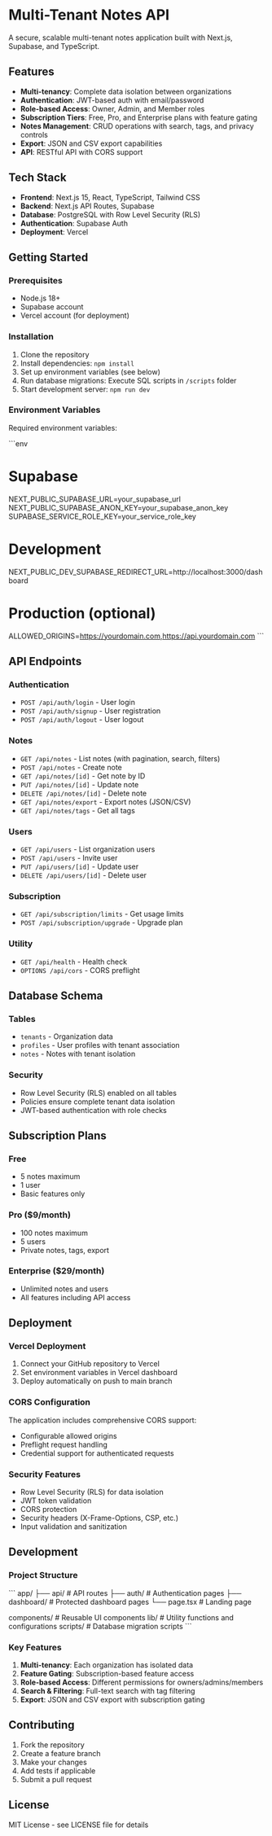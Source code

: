 # Multi-Tenant Notes API

A secure, scalable multi-tenant notes application built with Next.js, Supabase, and TypeScript.

## Features

- **Multi-tenancy**: Complete data isolation between organizations
- **Authentication**: JWT-based auth with email/password
- **Role-based Access**: Owner, Admin, and Member roles
- **Subscription Tiers**: Free, Pro, and Enterprise plans with feature gating
- **Notes Management**: CRUD operations with search, tags, and privacy controls
- **Export**: JSON and CSV export capabilities
- **API**: RESTful API with CORS support

## Tech Stack

- **Frontend**: Next.js 15, React, TypeScript, Tailwind CSS
- **Backend**: Next.js API Routes, Supabase
- **Database**: PostgreSQL with Row Level Security (RLS)
- **Authentication**: Supabase Auth
- **Deployment**: Vercel

## Getting Started

### Prerequisites

- Node.js 18+
- Supabase account
- Vercel account (for deployment)

### Installation

1. Clone the repository
2. Install dependencies: `npm install`
3. Set up environment variables (see below)
4. Run database migrations: Execute SQL scripts in `/scripts` folder
5. Start development server: `npm run dev`

### Environment Variables

Required environment variables:

\`\`\`env
# Supabase
NEXT_PUBLIC_SUPABASE_URL=your_supabase_url
NEXT_PUBLIC_SUPABASE_ANON_KEY=your_supabase_anon_key
SUPABASE_SERVICE_ROLE_KEY=your_service_role_key

# Development
NEXT_PUBLIC_DEV_SUPABASE_REDIRECT_URL=http://localhost:3000/dashboard

# Production (optional)
ALLOWED_ORIGINS=https://yourdomain.com,https://api.yourdomain.com
\`\`\`

## API Endpoints

### Authentication
- `POST /api/auth/login` - User login
- `POST /api/auth/signup` - User registration
- `POST /api/auth/logout` - User logout

### Notes
- `GET /api/notes` - List notes (with pagination, search, filters)
- `POST /api/notes` - Create note
- `GET /api/notes/[id]` - Get note by ID
- `PUT /api/notes/[id]` - Update note
- `DELETE /api/notes/[id]` - Delete note
- `GET /api/notes/export` - Export notes (JSON/CSV)
- `GET /api/notes/tags` - Get all tags

### Users
- `GET /api/users` - List organization users
- `POST /api/users` - Invite user
- `PUT /api/users/[id]` - Update user
- `DELETE /api/users/[id]` - Delete user

### Subscription
- `GET /api/subscription/limits` - Get usage limits
- `POST /api/subscription/upgrade` - Upgrade plan

### Utility
- `GET /api/health` - Health check
- `OPTIONS /api/cors` - CORS preflight

## Database Schema

### Tables
- `tenants` - Organization data
- `profiles` - User profiles with tenant association
- `notes` - Notes with tenant isolation

### Security
- Row Level Security (RLS) enabled on all tables
- Policies ensure complete tenant data isolation
- JWT-based authentication with role checks

## Subscription Plans

### Free
- 5 notes maximum
- 1 user
- Basic features only

### Pro ($9/month)
- 100 notes maximum
- 5 users
- Private notes, tags, export

### Enterprise ($29/month)
- Unlimited notes and users
- All features including API access

## Deployment

### Vercel Deployment

1. Connect your GitHub repository to Vercel
2. Set environment variables in Vercel dashboard
3. Deploy automatically on push to main branch

### CORS Configuration

The application includes comprehensive CORS support:
- Configurable allowed origins
- Preflight request handling
- Credential support for authenticated requests

### Security Features

- Row Level Security (RLS) for data isolation
- JWT token validation
- CORS protection
- Security headers (X-Frame-Options, CSP, etc.)
- Input validation and sanitization

## Development

### Project Structure

\`\`\`
app/
├── api/           # API routes
├── auth/          # Authentication pages
├── dashboard/     # Protected dashboard pages
└── page.tsx       # Landing page

components/        # Reusable UI components
lib/              # Utility functions and configurations
scripts/          # Database migration scripts
\`\`\`

### Key Features

1. **Multi-tenancy**: Each organization has isolated data
2. **Feature Gating**: Subscription-based feature access
3. **Role-based Access**: Different permissions for owners/admins/members
4. **Search & Filtering**: Full-text search with tag filtering
5. **Export**: JSON and CSV export with subscription gating

## Contributing

1. Fork the repository
2. Create a feature branch
3. Make your changes
4. Add tests if applicable
5. Submit a pull request

## License

MIT License - see LICENSE file for details
